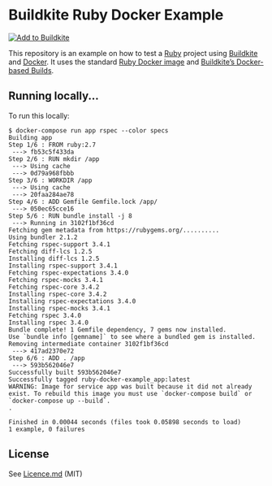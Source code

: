 # Buildkite Ruby Docker Example

[![Add to Buildkite](https://buildkite.com/button.svg)](https://buildkite.com/new)

This repository is an example on how to test a [Ruby](https://www.ruby-lang.org/en/) project using [Buildkite](https://buildkite.com/) and [Docker](https://docker.com/). It uses the standard [Ruby Docker image](https://hub.docker.com/_/ruby/) and [Buildkite’s Docker-based Builds](https://buildkite.com/docs/guides/docker-containerized-builds).

## Running locally...

To run this locally:

```
$ docker-compose run app rspec --color specs
Building app
Step 1/6 : FROM ruby:2.7
 ---> fb53c5f433da
Step 2/6 : RUN mkdir /app
 ---> Using cache
 ---> 0d79a968fbbb
Step 3/6 : WORKDIR /app
 ---> Using cache
 ---> 20faa284ae78
Step 4/6 : ADD Gemfile Gemfile.lock /app/
 ---> 050ec65cce16
Step 5/6 : RUN bundle install -j 8
 ---> Running in 3102f1bf36cd
Fetching gem metadata from https://rubygems.org/..........
Using bundler 2.1.2
Fetching rspec-support 3.4.1
Fetching diff-lcs 1.2.5
Installing diff-lcs 1.2.5
Installing rspec-support 3.4.1
Fetching rspec-expectations 3.4.0
Fetching rspec-mocks 3.4.1
Fetching rspec-core 3.4.2
Installing rspec-core 3.4.2
Installing rspec-expectations 3.4.0
Installing rspec-mocks 3.4.1
Fetching rspec 3.4.0
Installing rspec 3.4.0
Bundle complete! 1 Gemfile dependency, 7 gems now installed.
Use `bundle info [gemname]` to see where a bundled gem is installed.
Removing intermediate container 3102f1bf36cd
 ---> 417ad2370e72
Step 6/6 : ADD . /app
 ---> 593b562046e7
Successfully built 593b562046e7
Successfully tagged ruby-docker-example_app:latest
WARNING: Image for service app was built because it did not already exist. To rebuild this image you must use `docker-compose build` or `docker-compose up --build`.
.

Finished in 0.00044 seconds (files took 0.05898 seconds to load)
1 example, 0 failures
```

## License

See [Licence.md](Licence.md) (MIT)

